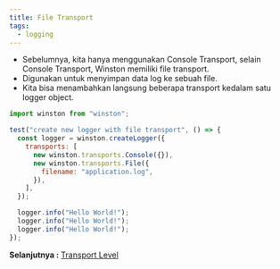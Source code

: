 ```yaml
---
title: File Transport
tags:
  - logging
---
```


- Sebelumnya, kita hanya menggunakan Console Transport, selain Console Transport, Winston memiliki file transport.
- Digunakan untuk menyimpan data log ke sebuah file.
- Kita bisa menambahkan langsung beberapa transport kedalam satu logger object.

```js
import winston from "winston";

test("create new logger with file transport", () => {
  const logger = winston.createLogger({
    transports: [
      new winston.transports.Console({}),
      new winston.transports.File({
        filename: "application.log",
      }),
    ],
  });

  logger.info("Hello World!");
  logger.info("Hello World!");
  logger.info("Hello World!");
});
```

**Selanjutnya :** [Transport Level](transportlevel.md)